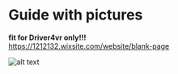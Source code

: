 # Guide with pictures  <br>
**fit for Driver4vr only!!!** <br>
https://1212132.wixsite.com/website/blank-page <br>

![alt text](https://static.wixstatic.com/media/32a83b_f5bfa14ec0f24c51834c1e7af59a41e5~mv2_d_3120_4160_s_4_2.jpg/v1/fill/w_235,h_312,al_c,q_80,usm_0.66_1.00_0.01/32a83b_f5bfa14ec0f24c51834c1e7af59a41e5~mv2_d_3120_4160_s_4_2.webp) <br>

